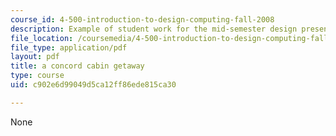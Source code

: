 ```yaml
---
course_id: 4-500-introduction-to-design-computing-fall-2008
description: Example of student work for the mid-semester design presentation.
file_location: /coursemedia/4-500-introduction-to-design-computing-fall-2008/c902e6d99049d5ca12ff86ede815ca30_assn4b_1.pdf
file_type: application/pdf
layout: pdf
title: a concord cabin getaway
type: course
uid: c902e6d99049d5ca12ff86ede815ca30

---
```

None